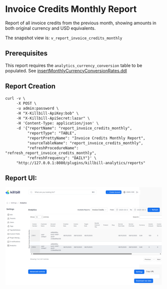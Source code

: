 # Invoice Credits Monthly Report

Report of all invoice credits from the previous month, showing amounts in both original currency and USD equivalents.

The snapshot view is: `v_report_invoice_credits_monthly`

## Prerequisites

This report requires the `analytics_currency_conversion` table to be populated. See [insertMonthlyCurrencyConversionRates.ddl](../utils/insertMonthlyCurrencyConversionRates.ddl)

## Report Creation

```
curl -v \
     -X POST \
     -u admin:password \
     -H "X-Killbill-ApiKey:bob" \
     -H "X-Killbill-ApiSecret:lazar" \
     -H 'Content-Type: application/json' \
     -d '{"reportName": "report_invoice_credits_monthly",
          "reportType": "TABLE",
          "reportPrettyName": "Invoice Credits Monthly Report",
          "sourceTableName": "report_invoice_credits_monthly",
          "refreshProcedureName": "refresh_report_invoice_credits_monthly",
          "refreshFrequency": "DAILY"}' \
     "http://127.0.0.1:8080/plugins/killbill-analytics/reports"
```

## Report UI:

![invoice-credits-monthly.png](invoice-credits-monthly.png)

